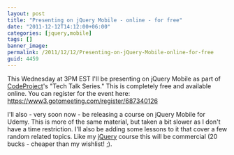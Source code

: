 ```yaml
---
layout: post
title: "Presenting on jQuery Mobile - online - for free"
date: "2011-12-12T14:12:00+06:00"
categories: [jquery,mobile]
tags: []
banner_image: 
permalink: /2011/12/12/Presenting-on-jQuery-Mobile-online-for-free
guid: 4459
---
```


This Wednesday at 3PM EST I'll be presenting on jQuery Mobile as part of <a href="http://www.codeproject.com/">CodeProject</a>'s "Tech Talk Series." This is completely free and available online. You can register for the event here: <a href="https://www3.gotomeeting.com/register/687340126">https://www3.gotomeeting.com/register/687340126</a>

I'll also - very soon now - be releasing a course on jQuery Mobile for Udemy. This is more of the same material, but taken a bit slower as I don't have a time restriction. I'll also be adding some lessons to it that cover a few random related topics. Like my <a href="http://www.udemy.com/introduction-to-jquery/">jQuery</a> course this will be commercial (20 bucks - cheaper than my wishlist! ;).